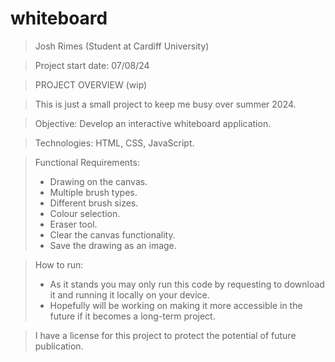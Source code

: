 # whiteboard

>Josh Rimes (Student at Cardiff University)

>Project start date: 07/08/24

>PROJECT OVERVIEW (wip)

>This is just a small project to keep me busy over summer 2024.

>Objective: Develop an interactive whiteboard application.

>Technologies: HTML, CSS, JavaScript.

>Functional Requirements:
> - Drawing on the canvas.
> - Multiple brush types.
> - Different brush sizes.
> - Colour selection.
> - Eraser tool.
> - Clear the canvas functionality.
> - Save the drawing as an image.

>How to run:
> - As it stands you may only run this code by requesting to download it and running it locally on your device.
> - Hopefully will be working on making it more accessible in the future if it becomes a long-term project.

> I have a license for this project to protect the potential of future publication.